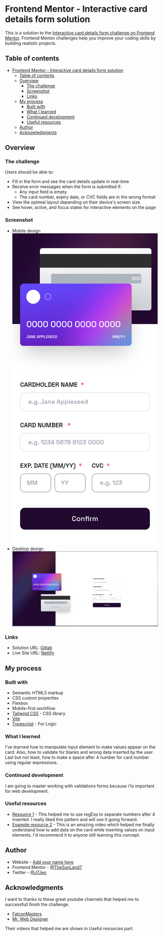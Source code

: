 # Frontend Mentor - Interactive card details form solution

This is a solution to the [Interactive card details form challenge on Frontend Mentor](https://www.frontendmentor.io/challenges/interactive-card-details-form-XpS8cKZDWw). Frontend Mentor challenges help you improve your coding skills by building realistic projects. 

## Table of contents

- [Frontend Mentor - Interactive card details form solution](#frontend-mentor---interactive-card-details-form-solution)
  - [Table of contents](#table-of-contents)
  - [Overview](#overview)
    - [The challenge](#the-challenge)
    - [Screenshot](#screenshot)
    - [Links](#links)
  - [My process](#my-process)
    - [Built with](#built-with)
    - [What I learned](#what-i-learned)
    - [Continued development](#continued-development)
    - [Useful resources](#useful-resources)
  - [Author](#author)
  - [Acknowledgments](#acknowledgments)

## Overview

### The challenge

Users should be able to:

- Fill in the form and see the card details update in real-time
- Receive error messages when the form is submitted if:
  - Any input field is empty
  - The card number, expiry date, or CVC fields are in the wrong format
- View the optimal layout depending on their device's screen size
- See hover, active, and focus states for interactive elements on the page

### Screenshot

- Mobile design ![Mobile](/public/imgs/mobile-design.png)
- Desktop design ![Desktop](/public/imgs/desktop-design.png)

### Links

- Solution URL: [Gitlab](https://gitlab.com/xiayudev/interactive-card-form)
- Live Site URL: [Netlify](https://interactive-form-mentor.netlify.app/)

## My process

### Built with

- Semantic HTML5 markup
- CSS custom properties
- Flexbox
- Mobile-first workflow
- [Tailwind CSS](https://tailwindcss.com/) - CSS library
- [Vite](https://vite.dev)
- [Typescript](https://typescriptlang.org/) - For Logic

### What I learned
I've learned how to manipulate input element to make values appear on the card. Also, how to validate for blanks and wrong data inserted by the user. Last but not least, how to make a space after 4 number for card number using regular expressions.

### Continued development

I am going to master working with validations forms because i'ts important for web development.

### Useful resources

- [Resource 1](https://www.youtube.com/watch?v=7bciaLTTr7s&list=LL&index=1&t=1530s) - This helped me to use regExp to separate numbers after 4 inserted. I really liked this pattern and will use it going forward.
- [Example resource 2](https://www.youtube.com/watch?v=G7_VTWnWz40&list=LL&index=2) - This is an amazing video which helped me finally understand how to add data on the card while inserting values on input elements. I'd recommend it to anyone still learning this concept.

## Author

- Website - [Add your name here](https://www.your-site.com)
- Frontend Mentor - [@TheSunLand7](https://www.frontendmentor.io/profile/thesunland7)
- Twitter - [@J7Jeo](https://www.twitter.com/J7Jeo)

## Acknowledgments

I want to thanks to these great youtube channels that helped me to successfull finish the challenge.
- [FalconMasters](https://www.youtube.com/c/FalconMasters)
- [Mr. Web Designer](https://www.youtube.com/c/MrWebDesignerAnas)

Their videos that helped me are shown in Useful resources part.